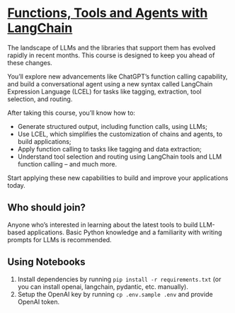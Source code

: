 # [Functions, Tools and Agents with LangChain](https://www.deeplearning.ai/short-courses/functions-tools-agents-langchain/?utm_source=dlai-homepage&utm_medium=featured-card&utm_campaign=langchain3-launch)

The landscape of LLMs and the libraries that support them has evolved rapidly in recent months. This course is designed to keep you ahead of these changes. 

You’ll explore new advancements like ChatGPT’s function calling capability, and build a conversational agent using a new syntax called LangChain Expression Language (LCEL) for tasks like tagging, extraction, tool selection, and routing.

After taking this course, you’ll know how to: 

* Generate structured output, including function calls, using LLMs;
* Use LCEL, which simplifies the customization of chains and agents, to build applications;
* Apply function calling to tasks like tagging and data extraction;
* Understand tool selection and routing using LangChain tools and LLM function calling – and much more.

Start applying these new capabilities to build and improve your applications today.

## Who should join?
Anyone who’s interested in learning about the latest tools to build LLM-based applications. Basic Python knowledge and a familiarity with writing prompts for LLMs is recommended.

## Using Notebooks
1. Install dependencies by running `pip install -r requirements.txt` (or you can install openai, langchain, pydantic, etc. manually).
2. Setup the OpenAI key by running `cp .env.sample .env` and provide OpenAI token.



